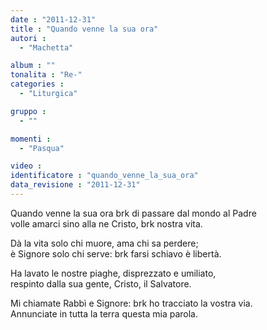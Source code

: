 ```yaml
---
date : "2011-12-31"
title : "Quando venne la sua ora"
autori : 
  - "Machetta"

album : ""
tonalita : "Re-"
categories : 
  - "Liturgica"

gruppo : 
  - ""

momenti : 
  - "Pasqua"

video : 
identificatore : "quando_venne_la_sua_ora"
data_revisione : "2011-12-31"
---
```

  
  
                   
Quando venne la sua ora brk di passare dal mondo al Padre  
volle amarci sino alla ne Cristo,  brk nostra vita.  
  
  
  
Dà la vita solo chi muore, ama chi sa perdere;  
è Signore solo chi serve: brk farsi schiavo è libertà.  
  
  
  
  
Ha lavato le nostre piaghe, disprezzato e umiliato,   
respinto dalla sua gente, Cristo, il Salvatore.  
  
  
  
  
Mi chiamate Rabbì e Signore: brk ho tracciato la vostra via.   
Annunciate in tutta la terra questa mia parola.  
  
  
  
